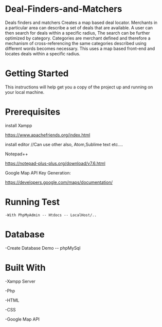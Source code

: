 
# Deal-Finders-and-Matchers
Deals finders and matchers Creates a map based deal locator. Merchants in a particular area can describe a set of deals that are available. A user can then search for deals within a specific radius, The search can be further optimized by category. Categories are merchant defined and therefore a mechanism of cross-referencing the same categories described using different words becomes necessary. This uses a map based front-end and locates deals within a specific radius.

# Getting Started

This instructions will help get you a copy of the project up and running on your local machine.

# Prerequisites

install Xampp

https://www.apachefriends.org/index.html

install editor       //Can use other also, Atom,Sublime text etc....

Notepad++

https://notepad-plus-plus.org/download/v7.6.html

Google Map API Key Generation:

https://developers.google.com/maps/documentation/

# Running Test

    -With PhpMyAdmin -- Htdocs -- LocalHost/..

# Database

  -Create Database Demo -- phpMySql
  
#  Built With
  -Xampp Server
  
  -Php
  
  -HTML
  
  -CSS
  
  -Google Map API
  
  
  
  
  
